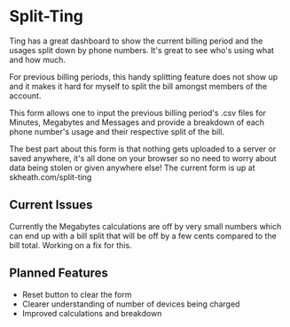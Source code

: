 Split-Ting
==========

Ting has a great dashboard to show the current billing period and the usages split down by phone numbers. It's great to see who's using what and how much.

For previous billing periods, this handy splitting feature does not show up and it makes it hard for myself to split the bill amongst members of the account.

This form allows one to input the previous billing period's .csv files for Minutes, Megabytes and Messages and provide a breakdown of each phone number's usage and their respective split of the bill.

The best part about this form is that nothing gets uploaded to a server or saved anywhere, it's all done on your browser so no need to worry about data being stolen or given anywhere else! The current form is up at skheath.com/split-ting

Current Issues
--------------

Currently the Megabytes calculations are off by very small numbers which can end up with a bill split that will be off by a few cents compared to the bill total. Working on a fix for this.

Planned Features
----------------

- Reset button to clear the form
- Clearer understanding of number of devices being charged
- Improved calculations and breakdown

